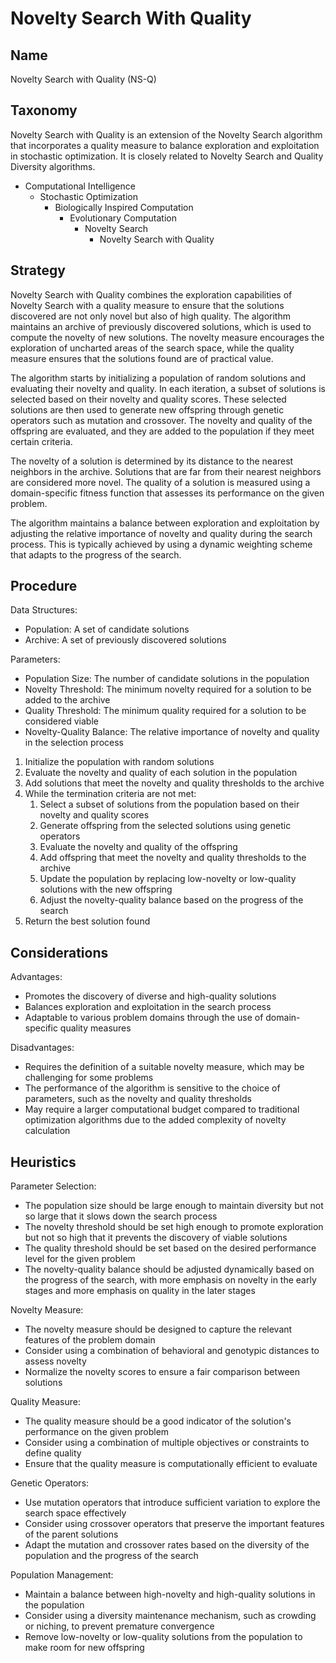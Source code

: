 # Novelty Search With Quality

## Name

Novelty Search with Quality (NS-Q)

## Taxonomy

Novelty Search with Quality is an extension of the Novelty Search algorithm that incorporates a quality measure to balance exploration and exploitation in stochastic optimization. It is closely related to Novelty Search and Quality Diversity algorithms.

- Computational Intelligence
  - Stochastic Optimization
    - Biologically Inspired Computation
      - Evolutionary Computation
        - Novelty Search
          - Novelty Search with Quality

## Strategy

Novelty Search with Quality combines the exploration capabilities of Novelty Search with a quality measure to ensure that the solutions discovered are not only novel but also of high quality. The algorithm maintains an archive of previously discovered solutions, which is used to compute the novelty of new solutions. The novelty measure encourages the exploration of uncharted areas of the search space, while the quality measure ensures that the solutions found are of practical value.

The algorithm starts by initializing a population of random solutions and evaluating their novelty and quality. In each iteration, a subset of solutions is selected based on their novelty and quality scores. These selected solutions are then used to generate new offspring through genetic operators such as mutation and crossover. The novelty and quality of the offspring are evaluated, and they are added to the population if they meet certain criteria.

The novelty of a solution is determined by its distance to the nearest neighbors in the archive. Solutions that are far from their nearest neighbors are considered more novel. The quality of a solution is measured using a domain-specific fitness function that assesses its performance on the given problem.

The algorithm maintains a balance between exploration and exploitation by adjusting the relative importance of novelty and quality during the search process. This is typically achieved by using a dynamic weighting scheme that adapts to the progress of the search.

## Procedure

Data Structures:
- Population: A set of candidate solutions
- Archive: A set of previously discovered solutions

Parameters:
- Population Size: The number of candidate solutions in the population
- Novelty Threshold: The minimum novelty required for a solution to be added to the archive
- Quality Threshold: The minimum quality required for a solution to be considered viable
- Novelty-Quality Balance: The relative importance of novelty and quality in the selection process

1. Initialize the population with random solutions
2. Evaluate the novelty and quality of each solution in the population
3. Add solutions that meet the novelty and quality thresholds to the archive
4. While the termination criteria are not met:
   1. Select a subset of solutions from the population based on their novelty and quality scores
   2. Generate offspring from the selected solutions using genetic operators
   3. Evaluate the novelty and quality of the offspring
   4. Add offspring that meet the novelty and quality thresholds to the archive
   5. Update the population by replacing low-novelty or low-quality solutions with the new offspring
   6. Adjust the novelty-quality balance based on the progress of the search
5. Return the best solution found

## Considerations

Advantages:
- Promotes the discovery of diverse and high-quality solutions
- Balances exploration and exploitation in the search process
- Adaptable to various problem domains through the use of domain-specific quality measures

Disadvantages:
- Requires the definition of a suitable novelty measure, which may be challenging for some problems
- The performance of the algorithm is sensitive to the choice of parameters, such as the novelty and quality thresholds
- May require a larger computational budget compared to traditional optimization algorithms due to the added complexity of novelty calculation

## Heuristics

Parameter Selection:
- The population size should be large enough to maintain diversity but not so large that it slows down the search process
- The novelty threshold should be set high enough to promote exploration but not so high that it prevents the discovery of viable solutions
- The quality threshold should be set based on the desired performance level for the given problem
- The novelty-quality balance should be adjusted dynamically based on the progress of the search, with more emphasis on novelty in the early stages and more emphasis on quality in the later stages

Novelty Measure:
- The novelty measure should be designed to capture the relevant features of the problem domain
- Consider using a combination of behavioral and genotypic distances to assess novelty
- Normalize the novelty scores to ensure a fair comparison between solutions

Quality Measure:
- The quality measure should be a good indicator of the solution's performance on the given problem
- Consider using a combination of multiple objectives or constraints to define quality
- Ensure that the quality measure is computationally efficient to evaluate

Genetic Operators:
- Use mutation operators that introduce sufficient variation to explore the search space effectively
- Consider using crossover operators that preserve the important features of the parent solutions
- Adapt the mutation and crossover rates based on the diversity of the population and the progress of the search

Population Management:
- Maintain a balance between high-novelty and high-quality solutions in the population
- Consider using a diversity maintenance mechanism, such as crowding or niching, to prevent premature convergence
- Remove low-novelty or low-quality solutions from the population to make room for new offspring


